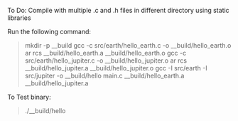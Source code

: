 To Do: Compile with multiple .c and .h files in different directory using static libraries

Run the following command:
>  mkdir -p __build
>  gcc -c src/earth/hello_earth.c -o __build/hello_earth.o
>  ar rcs __build/hello_earth.a __build/hello_earth.o
>  gcc -c src/earth/hello_jupiter.c -o __build/hello_jupiter.o
>  ar rcs __build/hello_jupiter.a __build/hello_jupiter.o
>  gcc -I src/earth -I src/jupiter -o __build/hello main.c __build/hello_earth.a __build/hello_jupiter.a

To Test binary:
> ./__build/hello
